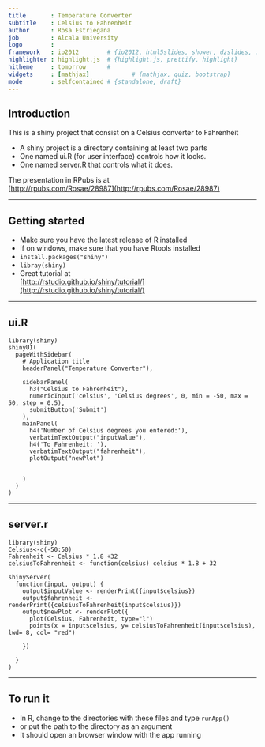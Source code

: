 ```yaml
---
title       : Temperature Converter
subtitle    : Celsius to Fahrenheit
author      : Rosa Estriegana
job         : Alcala University
logo        : 
framework   : io2012        # {io2012, html5slides, shower, dzslides, ...}
highlighter : highlight.js  # {highlight.js, prettify, highlight}
hitheme     : tomorrow      # 
widgets     : [mathjax]            # {mathjax, quiz, bootstrap}
mode        : selfcontained # {standalone, draft}
---
```


## Introduction

This is a shiny project that consist on a Celsius converter to Fahrenheit  
  - A shiny project is a directory containing at least two parts  
  - One named ui.R (for user interface) controls how it looks.  
  - One named server.R that controls what it does.
  
The presentation in RPubs is at  
[http://rpubs.com/Rosae/28987](http://rpubs.com/Rosae/28987)  


---

## Getting started
- Make sure you have the latest release of R installed  
- If on windows, make sure that you have Rtools installed    
- `install.packages("shiny")`  
- `libray(shiny)`  
- Great tutorial at   
[http://rstudio.github.io/shiny/tutorial/](http://rstudio.github.io/shiny/tutorial/)  

---

## ui.R
```
library(shiny)
shinyUI(
  pageWithSidebar(
    # Application title
    headerPanel("Temperature Converter"),
    
    sidebarPanel(
      h3("Celsius to Fahrenheit"),
      numericInput('celsius', 'Celsius degrees', 0, min = -50, max = 50, step = 0.5),
      submitButton('Submit')
    ),
    mainPanel(
      h4('Number of Celsius degrees you entered:'),
      verbatimTextOutput("inputValue"),
      h4('To Fahrenheit: '),
      verbatimTextOutput("fahrenheit"),
      plotOutput("newPlot")
      
      
    )
  )
)
```
---

## server.r
```
library(shiny)
Celsius<-c(-50:50)
Fahrenheit <- Celsius * 1.8 +32
celsiusToFahrenheit <- function(celsius) celsius * 1.8 + 32

shinyServer(
  function(input, output) {
    output$inputValue <- renderPrint({input$celsius})
    output$fahrenheit <- renderPrint({celsiusToFahrenheit(input$celsius)})
    output$newPlot <- renderPlot({
      plot(Celsius, Fahrenheit, type="l")
      points(x = input$celsius, y= celsiusToFahrenheit(input$celsius), lwd= 8, col= "red")
        
    })
    
  }
)
```

---

## To run it
- In R, change to the directories with these files and type `runApp()`
- or put the path to the directory as an argument
- It should open an browser window with the app running


